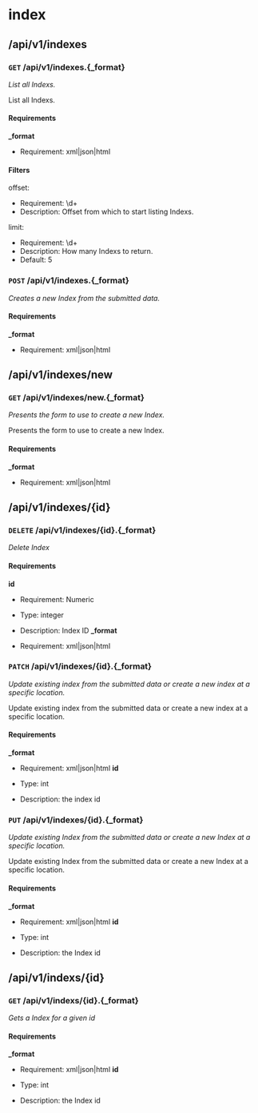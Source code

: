 # index #

## /api/v1/indexes ##

### `GET` /api/v1/indexes.{_format} ###

_List all Indexs._

List all Indexs.

#### Requirements ####

**_format**

  - Requirement: xml|json|html

#### Filters ####

offset:

  * Requirement: \d+
  * Description: Offset from which to start listing Indexs.

limit:

  * Requirement: \d+
  * Description: How many Indexs to return.
  * Default: 5


### `POST` /api/v1/indexes.{_format} ###

_Creates a new Index from the submitted data._

#### Requirements ####

**_format**

  - Requirement: xml|json|html


## /api/v1/indexes/new ##

### `GET` /api/v1/indexes/new.{_format} ###

_Presents the form to use to create a new Index._

Presents the form to use to create a new Index.

#### Requirements ####

**_format**

  - Requirement: xml|json|html


## /api/v1/indexes/{id} ##

### `DELETE` /api/v1/indexes/{id}.{_format} ###

_Delete Index_

#### Requirements ####

**id**

  - Requirement: Numeric
  - Type: integer
  - Description: Index ID
**_format**

  - Requirement: xml|json|html


### `PATCH` /api/v1/indexes/{id}.{_format} ###

_Update existing index from the submitted data or create a new index at a specific location._

Update existing index from the submitted data or create a new index at a specific location.

#### Requirements ####

**_format**

  - Requirement: xml|json|html
**id**

  - Type: int
  - Description: the index id


### `PUT` /api/v1/indexes/{id}.{_format} ###

_Update existing Index from the submitted data or create a new Index at a specific location._

Update existing Index from the submitted data or create a new Index at a specific location.

#### Requirements ####

**_format**

  - Requirement: xml|json|html
**id**

  - Type: int
  - Description: the Index id


## /api/v1/indexs/{id} ##

### `GET` /api/v1/indexs/{id}.{_format} ###

_Gets a Index for a given id_

#### Requirements ####

**_format**

  - Requirement: xml|json|html
**id**

  - Type: int
  - Description: the Index id
